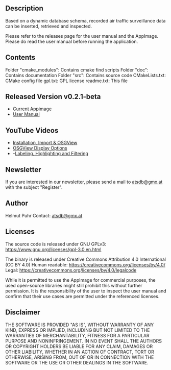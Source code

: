 ## Description
Based on a dynamic database schema, recorded air traffic surveillance data can be inserted, retrieved and inspected.

Please refer to the releases page for the user manual and the AppImage. Please do read the user manual before running the application.

## Contents

Folder "cmake_modules": Contains cmake find scripts
Folder "doc": Contains documentation
Folder "src": Contains source code
CMakeLists.txt: CMake config file
gpl.txt: GPL license
readme.txt: This file

## Released Version v0.2.1-beta
- [Current Appimage](https://github.com/hpuhr/ATSDB/releases/download/v0.2.1-beta/ATSDB-v0.2.1_beta-x86_64.AppImage)
- [User Manual](https://github.com/hpuhr/ATSDB/releases/download/v0.2.0-beta/user_manual_v0.2.0.pdf)

## YouTube Videos
- [Installation, Import & OSGView](https://youtu.be/hptJHQ5D9hs)
- [OSGView Display Options](https://youtu.be/vEoT88RGLQo)
- -[Labeling, Highlighting and Filtering](https://youtu.be/2ewXrWU7KUE)


## Newsletter
If you are interested in our newsletter, please send a mail to atsdb@gmx.at with the subject "Register".

## Author
Helmut Puhr
Contact: atsdb@gmx.at

## Licenses
The source code is released under GNU GPLv3:
https://www.gnu.org/licenses/gpl-3.0.en.html

The binary is released under Creative Commons Attribution 4.0 International (CC BY 4.0)
Human readable: https://creativecommons.org/licenses/by/4.0/
Legal: https://creativecommons.org/licenses/by/4.0/legalcode

While it is permitted to use the AppImage for commercial purposes, the used open-source libraries might still prohibit this without further permission. It is the responsibility of the user to inspect the user manual and confirm that their use cases are permitted under the referenced licenses.

Disclaimer
----------

THE SOFTWARE IS PROVIDED "AS IS", WITHOUT WARRANTY OF ANY KIND, EXPRESS OR IMPLIED, INCLUDING BUT NOT LIMITED TO THE WARRANTIES OF MERCHANTABILITY, FITNESS FOR A PARTICULAR PURPOSE AND NONINFRINGEMENT. IN NO EVENT SHALL THE AUTHORS OR COPYRIGHT HOLDERS BE LIABLE FOR ANY CLAIM, DAMAGES OR OTHER LIABILITY, WHETHER IN AN ACTION OF CONTRACT, TORT OR OTHERWISE, ARISING FROM, OUT OF OR IN CONNECTION WITH THE SOFTWARE OR THE USE OR OTHER DEALINGS IN THE SOFTWARE.


